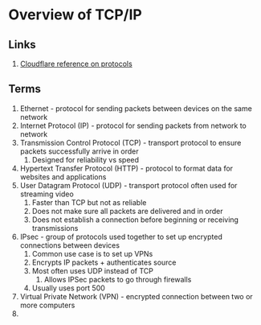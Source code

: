 # Overview of TCP/IP

## Links

1. [Cloudflare reference on protocols](https://www.cloudflare.com/learning/network-layer/internet-protocol/)

## Terms

1. Ethernet - protocol for sending packets between devices on the same network
1. Internet Protocol (IP) - protocol for sending packets from network to network
1. Transmission Control Protocol (TCP) - transport protocol to ensure packets successfully arrive in order
   1. Designed for reliability vs speed
1. Hypertext Transfer Protocol (HTTP) - protocol to format data for websites and applications
1. User Datagram Protocol (UDP) - transport protocol often used for streaming video
   1. Faster than TCP but not as reliable
   1. Does not make sure all packets are delivered and in order
   1. Does not establish a connection before beginning or receiving transmissions
1. IPsec - group of protocols used together to set up encrypted connections between devices
   1. Common use case is to set up VPNs
   1. Encrypts IP packets + authenticates source
   1. Most often uses UDP instead of TCP
      1. Allows IPSec packets to go through firewalls
   1. Usually uses port 500
1. Virtual Private Network (VPN) - encrypted connection between two or more computers
1.

